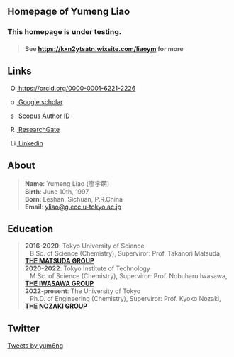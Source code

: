 ## Homepage of Yumeng Liao

### This homepage is under testing.
>#### See <a href="https://kxn2ytsatn.wixsite.com/liaoym" target="_blank">https://kxn2ytsatn.wixsite.com/liaoym</a> for more

## Links

<a
    id="cy-effective-orcid-url"
    class="underline"
     href="https://orcid.org/0000-0001-6221-2226"
     target="orcid.widget"
     rel="me noopener noreferrer"
     style="vertical-align: top">
     <img
        src="https://upload.wikimedia.org/wikipedia/commons/0/06/ORCID_iD.svg"
        style="width: 1em; margin-inline-start: 0.5em"
        alt="ORCID iD icon"/>
      https://orcid.org/0000-0001-6221-2226
    </a>

<a
    id="cy-effective-google-scholar-url"
    class="underline"
     href="https://scholar.google.com.tw/citations?user=KgKjnY8AAAAJ&hl=zh-TW"
     target="orcid.widget"
     rel="me noopener noreferrer"
     style="vertical-align: top">
     <img
        src="https://upload.wikimedia.org/wikipedia/commons/thumb/c/c7/Google_Scholar_logo.svg/2048px-Google_Scholar_logo.svg.png"
        style="width: 1em; margin-inline-start: 0.5em"
        alt="google-scholar-logo icon"/>
      Google scholar
    </a>

<a
    id="cy-effective-scopus-url"
    class="underline"
     href="https://www.scopus.com/authid/detail.uri?authorId=57273056500"
     target="orcid.widget"
     rel="me noopener noreferrer"
     style="vertical-align: top">
     <img
        src="https://www.brighttalk.com/wp-content/uploads/2019/11/scopus-logo.png"
        style="width: 1em; margin-inline-start: 0.5em"
        alt="scopus-logo icon"/>
      Scopus Author ID
    </a>

<a
    id="cy-effective-researchid-url"
    class="underline"
     href="https://www.researchgate.net/profile/Yumeng-Liao"
     target="orcid.widget"
     rel="me noopener noreferrer"
     style="vertical-align: top">
     <img
        src="https://upload.wikimedia.org/wikipedia/commons/5/5e/ResearchGate_icon_SVG.svg"
        style="width: 1em; margin-inline-start: 0.5em"
        alt="ResearchGate icon"/>
      ResearchGate
    </a>

<a
    id="cy-effective-linkedin-url"
    class="underline"
     href="https://www.linkedin.com/in/yumeng-liao-38b47b129/"
     target="orcid.widget"
     rel="me noopener noreferrer"
     style="vertical-align: top">
     <img
        src="https://upload.wikimedia.org/wikipedia/commons/thumb/f/f8/LinkedIn_icon_circle.svg/72px-LinkedIn_icon_circle.svg.png"
        style="width: 1em; margin-inline-start: 0.5em"
        alt="Linkedin icon"/>
      Linkedin
    </a>

<span id="badgeCont421"><script type="text/javascript" src="https://publons.com/mashlets?el=badgeCont421&rid=ABB-1572-2021"></script></span>

## About
>**Name**: Yumeng Liao (廖宇萌) <br>
>**Birth**: June 10th, 1997 <br>
>**Born**: Leshan, Sichuan, P.R.China <br>
>**Email**: <yliao@g.ecc.u-tokyo.ac.jp>  <br>

## Education
>**2016-2020**: Tokyo University of Science <br>
&ensp; B.Sc. of Science (Chemistry), Superviror: Prof. Takanori Matsuda, <a href="https://www.rs.tus.ac.jp/mtd/" target="_blank">**THE MATSUDA GROUP**</a> <br>
>**2020-2022**: Tokyo Institute of Technology <br>
&ensp; M.Sc. of Science (Chemistry), Superviror: Prof. Nobuharu Iwasawa, <a href="http://www.chemistry.titech.ac.jp/~iwasawa/index.html" target="_blank">**THE IWASAWA GROUP**</a> <br>
>**2022-present**: The University of Tokyo <br>
&ensp; Ph.D. of Engineering (Chemistry), Superviror: Prof. Kyoko Nozaki, <a href="http://park.itc.u-tokyo.ac.jp/nozakilab/indexE.html" target="_blank">**THE NOZAKI GROUP**</a> <br>

## Twitter

<a class="twitter-timeline" href="https://twitter.com/yum6ng?ref_src=twsrc%5Etfw">Tweets by yum6ng</a> <script async src="https://platform.twitter.com/widgets.js" charset="utf-8"></script>
